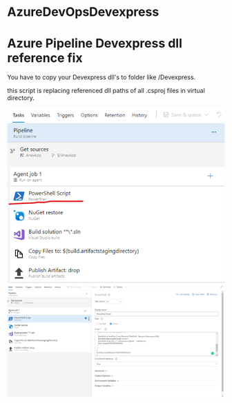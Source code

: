 # AzureDevOpsDevexpress

# Azure Pipeline Devexpress dll reference fix

You have to copy your Devexpress dll's to folder like /Devexpress.

this script is replacing referenced dll paths of all .csproj files in virtual directory.

<img src="https://raw.githubusercontent.com/sezginakman/AzureDevOpsDevexpress/master/pipe1.png?sanitize=true&raw=true" />

<img src="https://raw.githubusercontent.com/sezginakman/AzureDevOpsDevexpress/master/pipe2.png?sanitize=true&raw=true" />
